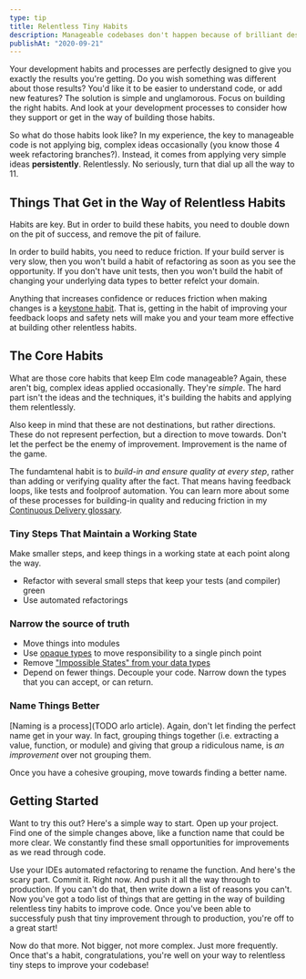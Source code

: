 ```yaml
---
type: tip
title: Relentless Tiny Habits
description: Manageable codebases don't happen because of brilliant designs. They happen because of relentless tiny habits that move code in the right direction.
publishAt: "2020-09-21"
---
```


Your development habits and processes are perfectly designed to give you exactly the results you're getting. Do you wish something was different about those results? You'd like it to be easier to understand code, or add new features? The solution is simple and unglamorous. Focus on building the right habits. And look at your development processes to consider how they support or get in the way of building those habits.

So what do those habits look like? In my experience, the key to manageable code is not applying big, complex ideas occasionally (you know those 4 week refactoring branches?). Instead, it comes from applying very simple ideas **persistently**. Relentlessly. No seriously, turn that dial up all the way to 11.

## Things That Get in the Way of Relentless Habits

Habits are key. But in order to build these habits, you need to double down on the pit of success, and remove the pit of failure.

In order to build habits, you need to reduce friction. If your build server is very slow, then you won't build a habit of refactoring as soon as you see the opportunity. If you don't have unit tests, then you won't build the habit of changing your underlying data types to better refelct your domain.

Anything that increases confidence or reduces friction when making changes is a [keystone habit](TODO). That is, getting in the habit of improving your feedback loops and safety nets will make you and your team more effective at building other relentless habits.

## The Core Habits

What are those core habits that keep Elm code manageable? Again, these aren't big, complex ideas applied occasionally. They're _simple_. The hard part isn't the ideas and the techniques, it's building the habits and applying them relentlessly.

Also keep in mind that these are not destinations, but rather directions. These do not represent perfection, but a direction to move towards. Don't let the perfect be the enemy of improvement. Improvement is the name of the game.

The fundamtenal habit is to _build-in and ensure quality at every step_, rather than adding or verifying quality after the fact. That means having feedback loops, like tests and foolproof automation. You can learn more about some of these processes for building-in quality and reducing friction in my [Continuous Delivery glossary](/glossary/continuous-delivery).

### Tiny Steps That Maintain a Working State

Make smaller steps, and keep things in a working state at each point along the way.

- Refactor with several small steps that keep your tests (and compiler) green
- Use automated refactorings

### Narrow the source of truth

- Move things into modules
- Use [opaque types](https://elm-radio.com/episode/intro-to-opaque-types) to move responsibility to a single pinch point
- Remove ["Impossible States" from your data types](https://elm-radio.com/episode/impossible-states/)
- Depend on fewer things. Decouple your code. Narrow down the types that you can accept, or can return.

### Name Things Better

[Naming is a process](TODO arlo article). Again, don't let finding the perfect name get in your way. In fact, grouping things together (i.e. extracting a value, function, or module) and giving that group a ridiculous name, is _an improvement_ over not grouping them.

Once you have a cohesive grouping, move towards finding a better name.

## Getting Started

Want to try this out? Here's a simple way to start. Open up your project. Find one of the simple changes above, like a function name that could be more clear. We constantly find these small opportunities for improvements as we read through code.

Use your IDEs automated refactoring to rename the function. And here's the scary part. Commit it. Right now. And push it all the way through to production. If you can't do that, then write down a list of reasons you can't. Now you've got a todo list of things that are getting in the way of building relentless tiny habits to improve code. Once you've been able to successfuly push that tiny improvement through to production, you're off to a great start!

Now do that more. Not bigger, not more complex. Just more frequently. Once that's a habit, congratulations, you're well on your way to relentless tiny steps to improve your codebase!
